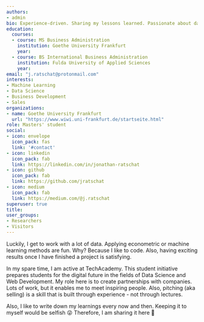 ```yaml
---
authors:
- admin
bio: Experience-driven. Sharing my lessons learned. Passionate about data. Preparing students for the digital future through TechAcademy.
education:
  courses:
  - course: MS Business Administration
    institution: Goethe University Frankfurt
    year:
  - course: BS International Business Administration
    institution: Fulda University of Applied Sciences
    year:
email: "j.ratschat@protonmail.com"
interests:
- Machine Learning
- Data Science
- Business Development
- Sales
organizations:
- name: Goethe University Frankfurt
  url: "https://www.wiwi.uni-frankfurt.de/startseite.html"
role: Masters' student
social:
- icon: envelope
  icon_pack: fas
  link: '#contact'
- icon: linkedin
  icon_pack: fab
  link: https://linkedin.com/in/jonathan-ratschat
- icon: github
  icon_pack: fab
  link: https://github.com/jratschat
- icon: medium
  icon_pack: fab
  link: https://medium.com/@j.ratschat
superuser: true
title:
user_groups:
- Researchers
- Visitors
---
```


Luckily, I get to work with a lot of data. Applying econometric or machine learning methods are fun. Why? Because I like to code. Also, having exciting results once I have finished a project is satisfying. 

In my spare time, I am active at TechAcademy. This student initiative prepares students for the digital future in the fields of Data Science and Web Development. My role here is to create partnerships with companies. Lots of work, but it enables me to meet inspiring people. Also, pitching (aka selling) is a skill that is built through experience - not through lectures.

Also, I like to write down my learnings every now and then. Keeping it to myself would be selfish :stuck_out_tongue_winking_eye: Therefore, I am sharing it here :rocket: